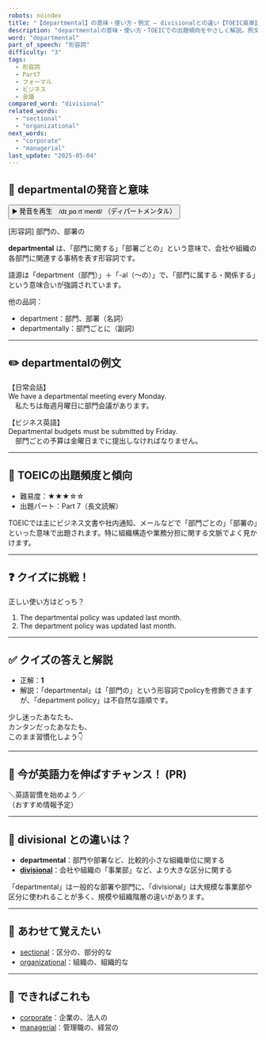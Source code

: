 ```yaml
---
robots: noindex
title: "【departmental】の意味・使い方・例文 ― divisionalとの違い【TOEIC英単語】"
description: "departmentalの意味・使い方・TOEICでの出題傾向をやさしく解説。例文・クイズ付きでdivisionalとの違いもわかりやすく学べます。"
word: "departmental"
part_of_speech: "形容詞"
difficulty: "3"
tags:
  - 形容詞
  - Part7
  - フォーマル
  - ビジネス
  - 会議
compared_word: "divisional"
related_words:
  - "sectional"
  - "organizational"
next_words:
  - "corporate"
  - "managerial"
last_update: "2025-05-04"
---
```


## 🔰 departmentalの発音と意味

<button class="play-audio" onclick="playTTS('departmental')">
  <span class="play-audio-main">
    ▶️ 発音を再生　/dɪˌpɑːrtˈmentl/
  </span>
  <span class="play-audio-sub">
    （ディパートメンタル）
  </span>
</button>

[形容詞] 部門の、部署の

**departmental** は、「部門に関する」「部署ごとの」という意味で、会社や組織の各部門に関連する事柄を表す形容詞です。

語源は「department（部門）」＋「-al（～の）」で、「部門に属する・関係する」という意味合いが強調されています。

他の品詞：  
- department：部門、部署（名詞）
- departmentally：部門ごとに（副詞）

---

## ✏️ departmentalの例文

【日常会話】  
We have a departmental meeting every Monday.  
　私たちは毎週月曜日に部門会議があります。

【ビジネス英語】  
Departmental budgets must be submitted by Friday.  
　部門ごとの予算は金曜日までに提出しなければなりません。

---

## 🎯 TOEICの出題頻度と傾向

- 難易度：★★★☆☆
- 出題パート：Part 7（長文読解）

TOEICでは主にビジネス文書や社内通知、メールなどで「部門ごとの」「部署の」といった意味で出題されます。特に組織構造や業務分担に関する文脈でよく見かけます。

---

## ❓ クイズに挑戦！

正しい使い方はどっち？

1. The departmental policy was updated last month.  
2. The department policy was updated last month.

---

## ✅ クイズの答えと解説

- 正解：**1**
- 解説：「departmental」は「部門の」という形容詞でpolicyを修飾できますが、「department policy」は不自然な語順です。

少し迷ったあなたも、  
カンタンだったあなたも、  
このまま習慣化しよう👇️

---

## 🚀 今が英語力を伸ばすチャンス！ (PR)

<div class="info-center">
＼英語習慣を始めよう／<br>  
（おすすめ情報予定）
</div>

---

## 🤔  divisional との違いは？

- **departmental**：部門や部署など、比較的小さな組織単位に関する
- **[divisional](/word/divisional/)**：会社や組織の「事業部」など、より大きな区分に関する

「departmental」は一般的な部署や部門に、「divisional」は大規模な事業部や区分に使われることが多く、規模や組織階層の違いがあります。

---

## 🧩 あわせて覚えたい

- [sectional](/word/sectional/)：区分の、部分的な
- [organizational](/word/organizational/)：組織の、組織的な

---

## 📖 できればこれも

- [corporate](/word/corporate/)：企業の、法人の
- [managerial](/word/managerial/)：管理職の、経営の

<!-- cvid: aid29_bid13 -->
